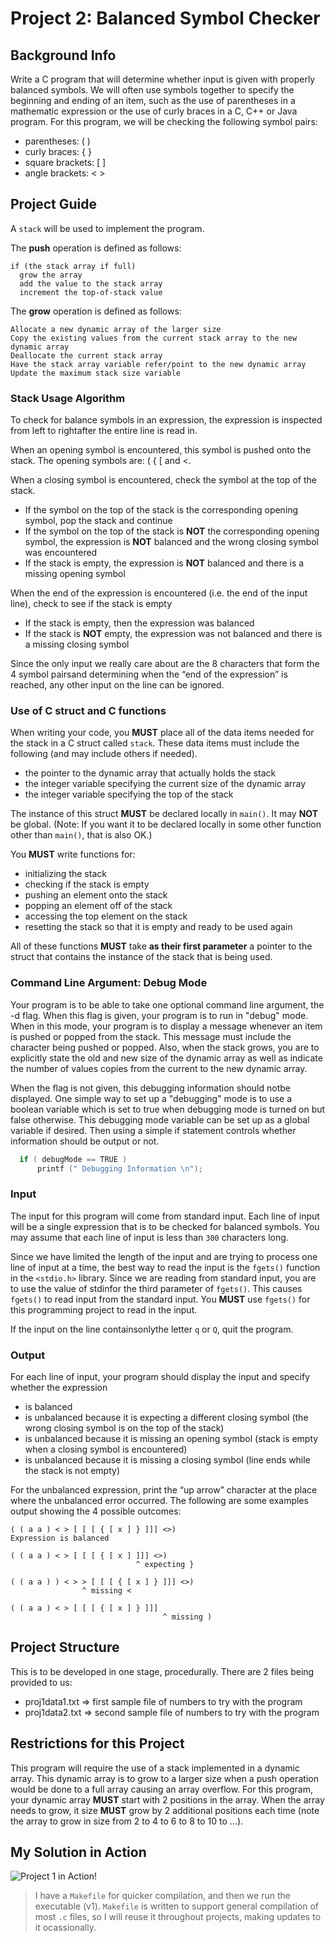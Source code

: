 # Project 2: Balanced Symbol Checker

## Background Info

Write a C program that will determine whether input is given with properly balanced symbols. We will often use symbols together to specify the beginning and ending of an item, such as the use of parentheses in a mathematic expression or the use of curly braces in a C, C++ or Java program. For this program, we will be checking the following symbol pairs:

- parentheses: ( )
- curly braces: { }
- square brackets: [ ]
- angle brackets: < >

## Project Guide

A `stack` will be used to implement the program.

The __push__ operation is defined as follows:

```psuedocode
if (the stack array if full)
  grow the array
  add the value to the stack array
  increment the top-of-stack value
```

The __grow__ operation is defined as follows:

```psudeocode
Allocate a new dynamic array of the larger size
Copy the existing values from the current stack array to the new dynamic array
Deallocate the current stack array
Have the stack array variable refer/point to the new dynamic array
Update the maximum stack size variable
```

### Stack Usage Algorithm

To check for balance symbols in an expression, the expression is inspected from left to rightafter the entire line is read in.

When an opening symbol is encountered, this symbol is pushed onto the stack. The opening symbols are: ( { [ and <.

When a closing symbol is encountered, check the symbol at the top of the stack.

- If the symbol on the top of the stack is the corresponding opening symbol, pop the stack and continue
- If the symbol on the top of the stack is **NOT** the corresponding opening symbol, the expression is **NOT** balanced and the wrong closing symbol was encountered
- If the stack is empty, the expression is **NOT** balanced and there is a missing opening symbol

When the end of the expression is encountered (i.e. the end of the input line), check to see if the stack is empty

- If the stack is empty, then the expression was balanced
- If the stack is **NOT** empty, the expression was not balanced and there is a missing closing symbol

Since the only input we really care about are the 8 characters that form the 4 symbol pairsand determining when the “end of the expression” is reached, any other input on the line can be ignored.

### Use of C struct and C functions

When writing your code, you **MUST** place all of the data items needed for the stack in a C struct called `stack`. These data items must include the following (and may include others if needed).

- the pointer to the dynamic array that actually holds the stack
- the integer variable specifying the current size of the dynamic array
- the integer variable specifying the top of the stack

The instance of this struct **MUST** be declared locally in `main()`. It may **NOT** be global. (Note: If you want it to be declared locally in some other function other than `main()`, that is also OK.)

You **MUST** write functions for:

- initializing the stack
- checking if the stack is empty
- pushing an element onto the stack
- popping an element off of the stack
- accessing the top element on the stack
- resetting the stack so that it is empty and ready to be used again

All of these functions **MUST** take __as their first parameter__ a pointer to the struct that contains the instance of the stack that is being used.

### Command Line Argument: Debug Mode

Your program is to be able to take one optional command line argument, the -d flag. When this flag is given, your program is to run in "debug" mode. When in this mode, your program is to display a message whenever an item is pushed or popped from the stack.  This message must include the character being pushed or popped. Also, when the stack grows, you are to explicitly state the old and new size of the dynamic array as well as indicate the number of values copies from the current to the new dynamic array.

When the flag is not given, this debugging information should notbe displayed. One simple way to set up a "debugging" mode is to use a boolean variable which is set to true when debugging mode is turned on but false otherwise. This debugging mode variable can be set up as a global variable if desired. Then using a simple if statement controls whether information should be output or not.

```C
  if ( debugMode == TRUE )
      printf (" Debugging Information \n");
```

### Input

The input for this program will come from standard input. Each line of input will be a single expression that is to be checked for balanced symbols. You may assume that each line of input is less than `300` characters long.

Since we have limited the length of the input and are trying to process one line of input at a time, the best way to read the input is the `fgets()` function in the `<stdio.h>` library. Since we are reading from standard input, you are to use the value of stdinfor the third parameter of `fgets()`. This causes `fgets()` to read input from the standard input. You **MUST** use `fgets()` for this programming project to read in the input.

If the input on the line containsonlythe letter `q` or `Q`, quit the program.

### Output

For each line of input, your program should display the input and specify whether the expression

- is balanced
- is unbalanced because it is expecting a different closing symbol (the wrong closing symbol is on the top of the stack)
- is unbalanced because it is missing an opening symbol (stack is empty when a closing symbol is encountered)
- is unbalanced because it is missing a closing symbol (line ends while the stack is not empty)

For the unbalanced expression, print the “up arrow” character at the place where the unbalanced error occurred. The following are some examples output showing the 4 possible outcomes:

```output
( ( a a ) < > [ [ [ { [ x ] } ]]] <>)
Expression is balanced

( ( a a ) < > [ [ [ { [ x ] ]]] <>)
                            ^ expecting }

( ( a a ) ) < > > [ [ [ { [ x ] } ]]] <>)
                ^ missing <

( ( a a ) < > [ [ [ { [ x ] } ]]]
                                  ^ missing )
```

## Project Structure

This is to be developed in one stage, procedurally. There are 2 files being provided to us:

- proj1data1.txt => first sample file of numbers to try with the program
- proj1data2.txt => second sample file of numbers to try with the program

## Restrictions for this Project

This program will require the use of a stack implemented in a dynamic array. This dynamic array is to grow to a larger size when a push operation would be done to a full array causing an array overflow. For this program, your dynamic array **MUST** start with 2 positions in the array. When the array needs to grow, it size **MUST** grow by 2 additional positions each time (note the array to grow in size from 2 to 4 to 6 to 8 to 10 to ...).

## My Solution in Action

![Project 1 in Action!](./runningProject1.gif)

> I have a `Makefile` for quicker compilation, and then we run the executable (v1). `Makefile` is written to support general compilation of most `.c` files, so I will reuse it throughout projects, making updates to it ocassionally.
